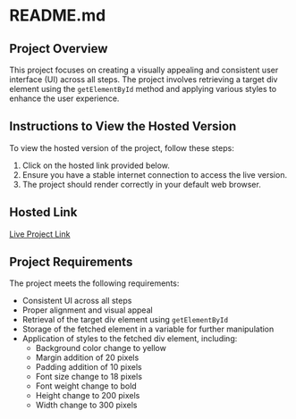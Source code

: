 # README.md

## Project Overview
This project focuses on creating a visually appealing and consistent user interface (UI) across all steps. The project involves retrieving a target div element using the `getElementById` method and applying various styles to enhance the user experience.

## Instructions to View the Hosted Version
To view the hosted version of the project, follow these steps:

1. Click on the hosted link provided below.
2. Ensure you have a stable internet connection to access the live version.
3. The project should render correctly in your default web browser.

## Hosted Link
[Live Project Link]([https://jdmalik09.github.io/dom-01/])

## Project Requirements
The project meets the following requirements:

- Consistent UI across all steps
- Proper alignment and visual appeal
- Retrieval of the target div element using `getElementById`
- Storage of the fetched element in a variable for further manipulation
- Application of styles to the fetched div element, including:
  - Background color change to yellow
  - Margin addition of 20 pixels
  - Padding addition of 10 pixels
  - Font size change to 18 pixels
  - Font weight change to bold
  - Height change to 200 pixels
  - Width change to 300 pixels
